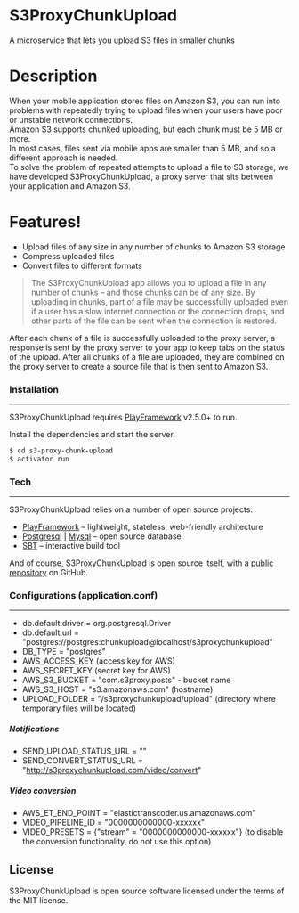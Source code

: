 # S3ProxyChunkUpload

A microservice that lets you upload S3 files in smaller chunks
# Description

When your mobile application stores files on Amazon S3, 
you can run into problems with repeatedly trying to upload files when your users have poor or unstable network connections. <br/>
Amazon S3 supports chunked uploading, but each chunk must be 5 MB or more. <br/>
In most cases, files sent via mobile apps are smaller than 5 MB, and so a different approach is needed.  <br/>
To solve the problem of repeated attempts to upload a file to S3 storage, we have developed S3ProxyChunkUpload, 
a proxy server that sits between your application and Amazon S3.

# Features!


  - Upload files of any size in any number of chunks to Amazon S3 storage
  - Compress uploaded files
  - Convert files to different formats


> The S3ProxyChunkUpload app allows you to upload a file in any number of chunks – 
> and those chunks can be of any size.
> By uploading in chunks, part of a file may be successfully uploaded
> even if a user has a slow internet connection or the connection drops,
> and other parts of the file can be sent when the connection is restored.

 
After each chunk of a file is successfully uploaded to the proxy server, 
a response is sent by the proxy server to your app to keep tabs on the status of the upload. 
After all chunks of a file are uploaded, they are combined on the proxy server to create a source file that is then sent to Amazon S3.


### Installation
---
S3ProxyChunkUpload requires [PlayFramework](https://www.playframework.com/) v2.5.0+ to run.

Install the dependencies and start the server.

```sh
$ cd s3-proxy-chunk-upload
$ activator run
```

### Tech
---

S3ProxyChunkUpload relies on a number of open source projects:

* [PlayFramework] – lightweight, stateless, web-friendly architecture
* [Postgresql] | [Mysql] – open source database
* [SBT] – interactive build tool

And of course, S3ProxyChunkUpload is open source itself, with a [public repository][s3proxychunkupload]
 on GitHub.

   
   ### Configurations (application.conf)
   ---
  - db.default.driver = org.postgresql.Driver
  - db.default.url = "postgres://postgres:chunkupload@localhost/s3proxychunkupload"
  - DB_TYPE = "postgres"
  - AWS_ACCESS_KEY (access key for AWS)
  - AWS_SECRET_KEY (secret key for AWS)
  - AWS_S3_BUCKET = "com.s3proxy.posts" - bucket name
  - AWS_S3_HOST  = "s3.amazonaws.com" (hostname)
  - UPLOAD_FOLDER  = "/s3proxychunkupload/upload" (directory where temporary files will be located)
  ##### Notifications
 - SEND_UPLOAD_STATUS_URL  = ""
 - SEND_CONVERT_STATUS_URL = "http://s3proxychunkupload.com/video/convert"
  ##### Video conversion
 - AWS_ET_END_POINT        = "elastictranscoder.us.amazonaws.com"
 - VIDEO_PIPELINE_ID       = "0000000000000-xxxxxx"
 - VIDEO_PRESETS           = {"stream" = "0000000000000-xxxxxx"} (to disable the conversion functionality, do not use this option)
 
 
## License

S3ProxyChunkUpload is open source software licensed under the terms of the MIT license.

[//]: # (These are reference links used)


   [s3proxychunkupload]: <https://github.com/webinerds/s3-proxy-chunk-upload>
   [PlayFramework]: <https://www.playframework.com/>
   [Postgresql]: <https://www.postgresql.org/>
   [Mysql]: <https://www.mysql.com/>
   [SBT]: <http://www.scala-sbt.org/>
   
